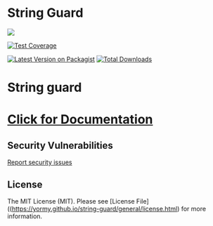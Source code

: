 # String Guard
![](https://byob.yarr.is/yormy/string-guard/time)

[![Test Coverage](https://raw.githubusercontent.com/yormy/string-guard/master/badge-coverage.svg)](...)

[![Latest Version on Packagist](https://img.shields.io/packagist/v/yormy/string-guard.svg?style=flat-square)](https://packagist.org/packages/yormy/string-guard)
[![Total Downloads](https://img.shields.io/packagist/dt/yormy/string-guardsvg?style=flat-square)](https://packagist.org/packages/yormy/string-guard)

# String guard

# [Click for Documentation](https://yormy.github.io/string-guard/docs/)

## Security Vulnerabilities
[Report security issues](https://yormy.github.io/string-guard/general/report_security.html)

## License

The MIT License (MIT). Please see [License File]((https://yormy.github.io/string-guard/general/license.html) for more information.
